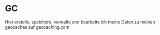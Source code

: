 # GC

Hier erstelle, speichere, verwalte und bearbeite ich meine Daten zu meinen geocaches auf geocaching.com
